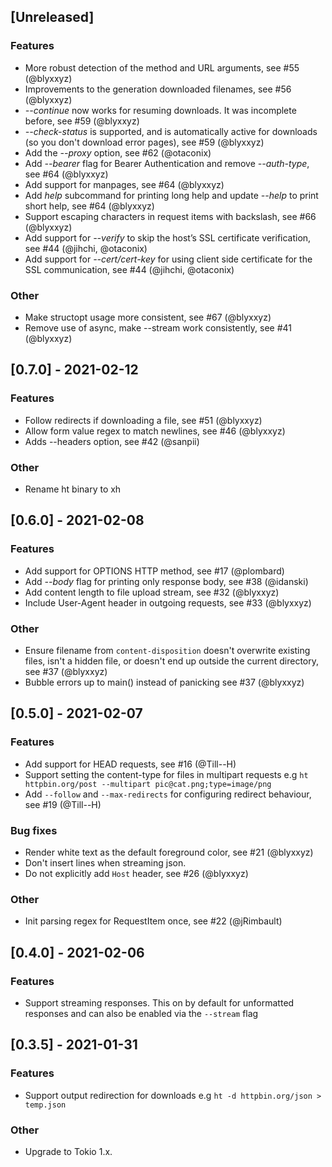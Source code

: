 ## [Unreleased]
### Features
- More robust detection of the method and URL arguments, see #55 (@blyxxyz)
- Improvements to the generation downloaded filenames, see #56 (@blyxxyz)
- _--continue_ now works for resuming downloads. It was incomplete before, see #59 (@blyxxyz)
- _--check-status_ is supported, and is automatically active for downloads
  (so you don't download error pages), see #59 (@blyxxyz)
- Add the _--proxy_ option, see #62 (@otaconix)
- Add _--bearer_ flag for Bearer Authentication and remove _--auth-type_, see #64 (@blyxxyz)
- Add support for manpages, see #64 (@blyxxyz)
- Add _help_ subcommand for printing long help and update _--help_ to print short help, see #64 (@blyxxyz)
- Support escaping characters in request items with backslash, see #66 (@blyxxyz)
- Add support for _--verify_ to skip the host’s SSL certificate verification, see #44 (@jihchi, @otaconix)
- Add support for _--cert/cert-key_ for using client side certificate for the SSL communication, see #44 (@jihchi, @otaconix)

### Other
- Make structopt usage more consistent, see #67 (@blyxxyz)
- Remove use of async, make --stream work consistently, see #41 (@blyxxyz)

## [0.7.0] - 2021-02-12
### Features
- Follow redirects if downloading a file, see #51 (@blyxxyz)
- Allow form value regex to match newlines, see #46 (@blyxxyz)
- Adds --headers option, see #42 (@sanpii)

### Other
- Rename ht binary to xh

## [0.6.0] - 2021-02-08
### Features
- Add support for OPTIONS HTTP method, see #17 (@plombard)
- Add _--body_ flag for printing only response body, see #38 (@idanski)
- Add content length to file upload stream, see #32 (@blyxxyz)
- Include User-Agent header in outgoing requests, see #33 (@blyxxyz)

### Other
- Ensure filename from `content-disposition` doesn't overwrite existing files,
  isn't a hidden file, or doesn't end up outside the current directory,
  see #37 (@blyxxyz)
- Bubble errors up to main() instead of panicking see #37 (@blyxxyz)

## [0.5.0] - 2021-02-07
### Features
- Add support for HEAD requests, see #16 (@Till--H)
- Support setting the content-type for files in multipart requests e.g
  `ht httpbin.org/post --multipart pic@cat.png;type=image/png`
- Add `--follow` and `--max-redirects` for configuring redirect behaviour, see #19 (@Till--H)

### Bug fixes
- Render white text as the default foreground color, see #21 (@blyxxyz)
- Don't insert lines when streaming json.
- Do not explicitly add `Host` header, see #26 (@blyxxyz)

### Other
- Init parsing regex for RequestItem once, see #22 (@jRimbault)

## [0.4.0] - 2021-02-06
### Features
- Support streaming responses. This on by default for unformatted responses and can also
  be enabled via the `--stream` flag

## [0.3.5] - 2021-01-31
### Features
- Support output redirection for downloads e.g `ht -d httpbin.org/json > temp.json`

### Other
- Upgrade to Tokio 1.x.